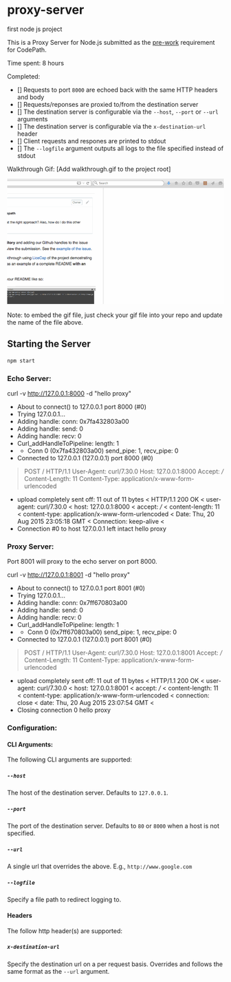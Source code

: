# proxy-server
first node js project

This is a Proxy Server for Node.js submitted as the [pre-work](http://courses.codepath.com/snippets/intro_to_nodejs/prework) requirement for CodePath.

Time spent: 8 hours

Completed:

* [] Requests to port `8000` are echoed back with the same HTTP headers and body
* [] Requests/reponses are proxied to/from the destination server
* [] The destination server is configurable via the `--host`, `--port`  or `--url` arguments
* [] The destination server is configurable via the `x-destination-url` header
* [] Client requests and respones are printed to stdout
* [] The `--logfile` argument outputs all logs to the file specified instead of stdout

Walkthrough Gif:
[Add walkthrough.gif to the project root]

![Video Walkthrough](demo600.gif)

Note: to embed the gif file, just check your gif file into your repo and update the name of the file above.

## Starting the Server

```bash
npm start
```

### Echo Server:

curl -v http://127.0.0.1:8000 -d "hello proxy"
* About to connect() to 127.0.0.1 port 8000 (#0)
*   Trying 127.0.0.1...
* Adding handle: conn: 0x7fa432803a00
* Adding handle: send: 0
* Adding handle: recv: 0
* Curl_addHandleToPipeline: length: 1
* - Conn 0 (0x7fa432803a00) send_pipe: 1, recv_pipe: 0
* Connected to 127.0.0.1 (127.0.0.1) port 8000 (#0)
> POST / HTTP/1.1
> User-Agent: curl/7.30.0
> Host: 127.0.0.1:8000
> Accept: */*
> Content-Length: 11
> Content-Type: application/x-www-form-urlencoded
> 
* upload completely sent off: 11 out of 11 bytes
< HTTP/1.1 200 OK
< user-agent: curl/7.30.0
< host: 127.0.0.1:8000
< accept: */*
< content-length: 11
< content-type: application/x-www-form-urlencoded
< Date: Thu, 20 Aug 2015 23:05:18 GMT
< Connection: keep-alive
< 
* Connection #0 to host 127.0.0.1 left intact
hello proxy

### Proxy Server:

Port 8001 will proxy to the echo server on port 8000.

curl -v http://127.0.0.1:8001 -d "hello proxy"
* About to connect() to 127.0.0.1 port 8001 (#0)
*   Trying 127.0.0.1...
* Adding handle: conn: 0x7ff670803a00
* Adding handle: send: 0
* Adding handle: recv: 0
* Curl_addHandleToPipeline: length: 1
* - Conn 0 (0x7ff670803a00) send_pipe: 1, recv_pipe: 0
* Connected to 127.0.0.1 (127.0.0.1) port 8001 (#0)
> POST / HTTP/1.1
> User-Agent: curl/7.30.0
> Host: 127.0.0.1:8001
> Accept: */*
> Content-Length: 11
> Content-Type: application/x-www-form-urlencoded
> 
* upload completely sent off: 11 out of 11 bytes
< HTTP/1.1 200 OK
< user-agent: curl/7.30.0
< host: 127.0.0.1:8001
< accept: */*
< content-length: 11
< content-type: application/x-www-form-urlencoded
< connection: close
< date: Thu, 20 Aug 2015 23:07:54 GMT
< 
* Closing connection 0
hello proxy


### Configuration:

#### CLI Arguments:

The following CLI arguments are supported:

##### `--host`

The host of the destination server. Defaults to `127.0.0.1`.

##### `--port`

The port of the destination server. Defaults to `80` or `8000` when a host is not specified.

##### `--url`

A single url that overrides the above. E.g., `http://www.google.com`

##### `--logfile`

Specify a file path to redirect logging to.

#### Headers

The follow http header(s) are supported:

##### `x-destination-url`

Specify the destination url on a per request basis. Overrides and follows the same format as the `--url` argument.